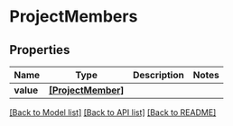 # ProjectMembers


## Properties
Name | Type | Description | Notes
------------ | ------------- | ------------- | -------------
**value** | [**[ProjectMember]**](CloudAccount.md) |  | 

[[Back to Model list]](../README.md#documentation-for-models) [[Back to API list]](../README.md#documentation-for-api-endpoints) [[Back to README]](../README.md)


